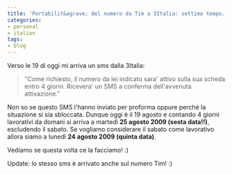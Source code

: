 ```yaml
---
title: 'Portabilit&agrave; del numero da Tim a 3Italia: settimo tempo. Eppur si muove!'
categories:
- personal
- italian
tags:
- blog
---
```

Verso le 19 di oggi mi arriva un sms dalla 3Italia:

>"Come richiesto, il numero da lei indicato sara' attivo sulla sua scheda
entro 4 giorni. Ricevera' un SMS a conferma dell'avvenuta attivazione."

Non so se questo SMS l'hanno inviato per proforma oppure perché la situazione
si sia sbloccata. Dunque oggi è il 19 agosto e contando 4 giorni lavorativi da
domani si arriva a martedì **25 agosto 2009 (sesta data!!)**, escludendo il
sabato. Se vogliamo considerare il sabato come lavorativo allora siamo a
lunedì **24 agosto 2009 (quinta data)**.

Vediamo se questa volta ce la facciamo! :)

Update: lo stesso sms è arrivato anche sul numero Tim! :)

